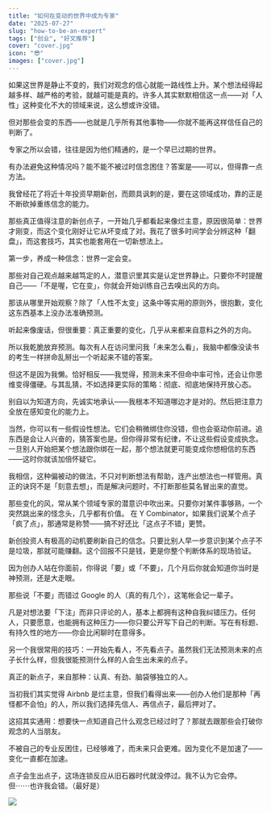 ```yaml
---
title: "如何在变动的世界中成为专家"
date: "2025-07-27"
slug: "how-to-be-an-expert"
tags: ["创业", "好文推荐"]
cover: "cover.jpg"
icon: "😎"
images: ["cover.jpg"]
---
```

如果这世界是静止不变的，我们对观念的信心就能一路线性上升。某个想法经得起越多样、越严格的考验，就越可能是真的。许多人其实默默相信这一点——对「人性」这种变化不大的领域来说，这么想或许没错。



但对那些会变的东西——也就是几乎所有其他事物——你就不能再这样信任自己的判断了。



专家之所以会错，往往是因为他们精通的，是一个早已过期的世界。



有办法避免这种情况吗？能不能不被过时信念困住？答案是——可以，但得靠一点方法。



我曾经花了将近十年投资早期新创，而颇具讽刺的是，要在这领域成功，靠的正是不断砍掉重练信念的能力。



那些真正值得注意的新创点子，一开始几乎都看起来像烂主意，原因很简单：世界才刚变，而这个变化刚好让它从坏变成了对。我花了很多时间学会分辨这种「翻盘」，而这套技巧，其实也能套用在一切新想法上。



第一步，养成一种信念：世界一定会变。



那些对自己观点越来越笃定的人，潜意识里其实是认定世界静止。只要你不时提醒自己——「不是喔，它在变」，你就会开始训练自己去嗅出风的方向。



那该从哪里开始观察？除了「人性不太变」这条中等实用的原则外，很抱歉，变化这东西基本上没办法准确预测。



听起来像废话，但很重要：真正重要的变化，几乎从来都来自意料之外的方向。



所以我乾脆放弃预测。每次有人在访问里问我「未来怎么看」，我脑中都像没读书的考生一样拼命乱掰出一个听起来不错的答案。



但这不是因为我懒。恰好相反——我觉得，预测未来不但命中率可怜，还会让你思维变得僵硬。与其乱猜，不如选择更实际的策略：彻底、彻底地保持开放心态。



别自以为知道方向，先诚实地承认——我根本不知道哪边才是对的。然后把注意力全放在感知变化的能力上。



当然，你可以有一些假设性想法。它们会稍微绑住你没错，但也会驱动你前进。追东西是会让人兴奋的，猜答案也是。但你得非常有纪律，不让这些假设变成执念。
一旦别人开始把某个想法跟你绑在一起，那个想法就更可能变成你想相信的东西——这时你就该加倍怀疑它。



我相信，这种偏被动的做法，不只对判断想法有帮助，连产出想法也一样管用。真正的诀窍不是「刻意去想」，而是解决问题时，不打断那些莫名冒出来的直觉。



那些变化的风，常从某个领域专家的潜意识中吹出来。只要你对某件事够熟，一个突然跳出来的怪念头，几乎都有价值。
在 Y Combinator，如果我们说某个点子「疯了点」，那通常是称赞——搞不好还比「这点子不错」更赞。



新创投资人有极高的动机要刷新自己的信念。只要比别人早一步意识到某个点子不是垃圾，那就可能赚翻。这个回报不只是钱，更是你整个判断体系的现场验证。



因为创办人站在你面前，你得说「要」或「不要」，几个月后你就会知道你当时是神预测，还是大走眼。



那些说「不要」而错过 Google 的人（真的有几个），这笔帐会记一辈子。



凡是对想法要「下注」而非只评论的人，基本上都拥有这种自我纠错压力。任何人，只要愿意，也能拥有这种压力——你只要公开写下自己的判断。写在有标题、有持久性的地方——你会比闲聊时在意得多。



另一个我很常用的技巧：一开始先看人，不先看点子。虽然我们无法预测未来的点子长什么样，但我很能预测什么样的人会生出未来的点子。



真正的新点子，来自那种：认真、有劲、脑袋够独立的人。



当初我们其实觉得 Airbnb 是烂主意，但我们看得出来——创办人他们是那种「再怪都不会怕」的人，所以我们选择先信人、再信点子，最后押对了。



这招其实通用：想要快一点知道自己什么观念已经过时了？那就去跟那些会打破你观念的人当朋友。



不被自己的专业反困住，已经够难了，而未来只会更难。因为变化不是加速了——变化一直都在加速。



点子会生出点子，这场连锁反应从旧石器时代就没停过。我不认为它会停。
但⋯⋯也许我会错。（最好是）




![](https://prod-files-secure.s3.us-west-2.amazonaws.com/112d0858-5090-4d34-a606-b75eb8d65fd2/46476355-9cf3-4e99-9b7a-3531bc426380/1000202064.png?X-Amz-Algorithm=AWS4-HMAC-SHA256&X-Amz-Content-Sha256=UNSIGNED-PAYLOAD&X-Amz-Credential=ASIAZI2LB466V2AUH4UJ%2F20250903%2Fus-west-2%2Fs3%2Faws4_request&X-Amz-Date=20250903T194247Z&X-Amz-Expires=3600&X-Amz-Security-Token=IQoJb3JpZ2luX2VjEOP%2F%2F%2F%2F%2F%2F%2F%2F%2F%2FwEaCXVzLXdlc3QtMiJHMEUCIFMWGqwOhGdDeaXBE1taJlv%2FihF9d%2BQoeEvdb2DhbRAjAiEAr2ex63v9qD%2B2uCLIcq%2FcLHZdfW1ShSFS1GDQU72Qrqkq%2FwMITBAAGgw2Mzc0MjMxODM4MDUiDKvZk4Y26nr2%2Bhe4hSrcA1LnOub41X06B%2BQSDBgt2kP%2B4US9vCEy8OhuUaXVXQl4ehVGePM5GzlyQydRfshRsYIsGdC7khe25%2FV8IBL%2BtiuwDFBqD56oizp5gbw%2BT%2FAVmOq9hIkZAol1JAPLiDdPtRXJDxar0M2xXYWUfGQ93EegyP%2FxSlAgY4gJ%2BOpazvufe%2FuLi%2FDRfDdpSEBFn%2FntkWUb1Bw0crEJJzdToBfGvD1Czznu9H%2FmexjROma4L15dLERNztNVSOVJU7lMNlwPyX2R77oHlGv9BfZs7gfKjVhSBAeRdGdUbrUXCwJxV1C6IZwPtfDvRk7GSs7YZ77z%2BNuhcKmtxM7r2KLtzRSsG25HwIwcFOKYWqGOcrbd%2B1ktreoWo301y5cMDVfoPXvKgfIww6eKY8YgVi1GirwjdXoLOgo%2FfuhinNknbQQYmYuc%2F9SEBStgPP0gtwYgUDgBdQvYBRj%2F6xhE26I9JDr04q9ZDymq7xvZAZdn%2BWo4foEJGzxvGzqTsh6MxUJxQJmk%2FUgO1owx1oGjk2x6QxVqhD%2BUiBIpD3d7NrCcgozXtR5%2B1Nb1z35TjvFJ%2F%2BafYrg%2FhbqExhqrrb247okqf%2BL0pFl5R0RGt6egHLrYCP9Hkd99tQCXdFiA8Z7FrRhrMM6Q4sUGOqUBxIn9XWHRUpYBj0%2FQUGh3MKK3v5SgfoaDxkxkGGrwPFsHn0Q%2Bxnx6Db1GwuVh%2Bm7jc1WY3D36wRxbWqkjZFsfPlsgp8nJKmMQMk1AXHjTI3a0F9H5V7oQIjE7A28B0AWt51s6lTL6LJBq0KqPdJFgPra4WHspfTmASNEXQeVjlZph4E8XigyowvN5to0%2FRdEdBwuv7B7JvQICqK3GQONjEJYVuWWm&X-Amz-Signature=8e2ed72f599584cd0a5debef206cc7152a84280919f134911f5f37426ebc440f&X-Amz-SignedHeaders=host&x-amz-checksum-mode=ENABLED&x-id=GetObject)


